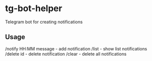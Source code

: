 # tg-bot-helper

Telegram bot for creating notifications

## Usage

/notify HH:MM message - add notification
/list - show list notifications
/delete id - delete notification
/clear - delete all notifications
